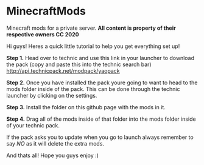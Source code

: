 # MinecraftMods
Minecraft mods for a private server. **All content is property of their respective owners CC 2020**

Hi guys! Heres a quick little tutorial to help you get everything set up!

**Step 1.**
Head over to technic and use this link in your launcher to download the pack (copy and paste this into the technic search bar)
 http://api.technicpack.net/modpack/yaopack
 
**Step 2.**
Once you have installed the pack youre going to want to head to the mods folder inside of the pack.
This can be done through the technic launcher by clicking on the settings.

**Step 3.**
Install the folder on this github page with the mods in it.

**Step 4.**
Drag all of the mods inside of that folder into the mods folder inside of your technic pack.

If the pack asks you to update when you go to launch always remember to say *NO* as it will delete
the extra mods.

And thats all! Hope you guys enjoy :)
